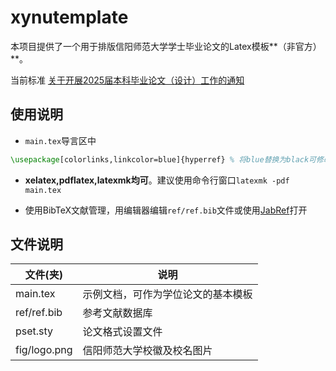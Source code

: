 # xynutemplate

本项目提供了一个用于排版信阳师范大学学士毕业论文的Latex模板**（非官方）**。

当前标准 [关于开展2025届本科毕业论文（设计）工作的通知](http://jwc.xynu.edu.cn/info/1038/9746.htm)

## 使用说明

* ```main.tex```导言区中
```tex
\usepackage[colorlinks,linkcolor=blue]{hyperref} % 将blue替换为black可修改目录文字颜色为黑色 
```

* **xelatex,pdflatex,latexmk均可**。建议使用命令行窗口```latexmk -pdf main.tex```

* 使用BibTeX文献管理，用编辑器编辑```ref/ref.bib```文件或使用[JabRef](https://www.jabref.org/)打开

## 文件说明

| 文件(夹)     | 说明                               |
| ------------ | ---------------------------------- |
| main.tex     | 示例文档，可作为学位论文的基本模板 |
| ref/ref.bib  | 参考文献数据库                     |
| pset.sty     | 论文格式设置文件                   |
| fig/logo.png | 信阳师范大学校徽及校名图片         |

